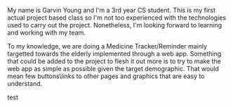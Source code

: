 My name is Garvin Young and I'm a 3rd year CS student. This is my first actual project based class so I'm not too experienced with the technologies used to carry out the project. Nonetheless, I'm looking forward to learning and working with my team.

To my knowledge, we are doing a Medicine Tracker/Reminder mainly targetted towards the elderly implemented through a web app. Something that could be added to the project to flesh it out more is to try to make the web app as simple as possible given the target demographic. That would mean few buttons\links to other pages and graphics that are easy to understand.

test